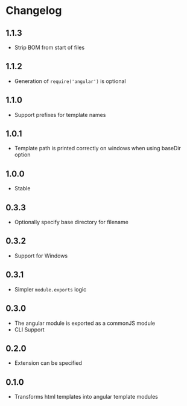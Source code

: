 # Changelog

## 1.1.3

* Strip BOM from start of files

## 1.1.2

* Generation of `require('angular')` is optional

## 1.1.0

* Support prefixes for template names

## 1.0.1

* Template path is printed correctly on windows when using baseDir option

## 1.0.0

* Stable

## 0.3.3

* Optionally specify base directory for filename

## 0.3.2

* Support for Windows

## 0.3.1

* Simpler `module.exports` logic

## 0.3.0

* The angular module is exported as a commonJS module
* CLI Support

## 0.2.0

* Extension can be specified

## 0.1.0

* Transforms html templates into angular template modules
